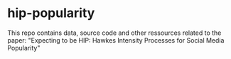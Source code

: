 # hip-popularity
This repo contains data, source code and other ressources related to the paper: "Expecting to be HIP: Hawkes Intensity Processes for Social Media Popularity"
